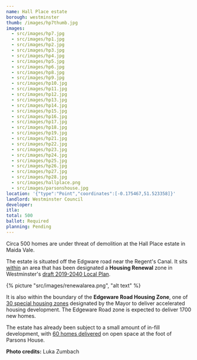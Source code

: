 ```yaml
---
name: Hall Place estate
borough: westminster
thumb: /images/hp7thumb.jpg
images:
  - src/images/hp7.jpg
  - src/images/hp1.jpg
  - src/images/hp2.jpg
  - src/images/hp3.jpg
  - src/images/hp4.jpg
  - src/images/hp5.jpg
  - src/images/hp6.jpg
  - src/images/hp8.jpg
  - src/images/hp9.jpg
  - src/images/hp10.jpg
  - src/images/hp11.jpg
  - src/images/hp12.jpg
  - src/images/hp13.jpg
  - src/images/hp14.jpg
  - src/images/hp15.jpg
  - src/images/hp16.jpg
  - src/images/hp17.jpg
  - src/images/hp18.jpg
  - src/images/hp19.jpg
  - src/images/hp21.jpg
  - src/images/hp22.jpg
  - src/images/hp23.jpg
  - src/images/hp24.jpg
  - src/images/hp25.jpg
  - src/images/hp26.jpg
  - src/images/hp27.jpg
  - src/images/hp28.jpg
  - src/images/hallplace.png
  - src/images/parsonshouse.jpg
location: '{"type":"Point","coordinates":[-0.175467,51.523358]}'
landlord: Westminster Council
developer:
itla:
total: 500
ballot: Required
planning: Pending
---
```

Circa 500 homes are under threat of demolition at the Hall Place estate in Maida Vale.

The estate is situated off the Edgware road near the Regent's Canal. It sits [within](https://lbhf.maps.arcgis.com/apps/webappviewer/index.html?id=7cab3cdf6e344a0fb24df59ed6b9bdc5) an area that has been designated a __Housing Renewal__ zone in Westminster's [draft 2019-2040 Local Plan](https://www.westminster.gov.uk/cityplan2040).

{% picture "src/images/renewalarea.png", "alt text" %}

It is also within the boundary of the __Edgeware Road Housing Zone__, one of [30 special housing zones](https://www.london.gov.uk/what-we-do/housing-and-land/increasing-housing-supply/housing-zones#acc-i-42741) designated by the Mayor to deliver accelerated housing development. The Edgeware Road zone is expected to deliver 1700 new homes.

The estate has already been subject to a small amount of in-fill development, with [60 homes delivered](https://www.westminster.gov.uk/parsons-north-development) on open space at the foot of Parsons House.

__Photo credits:__ Luka Zumbach
